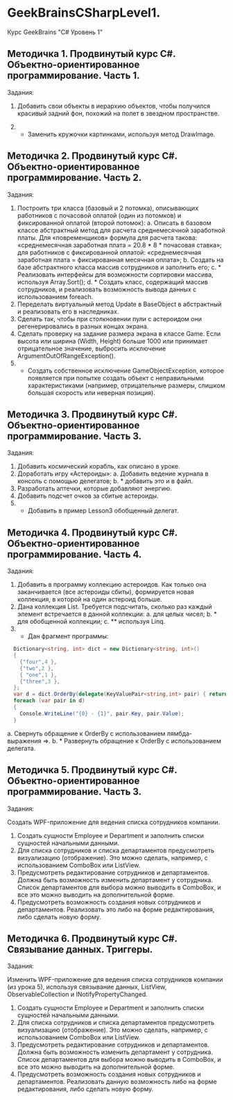 # GeekBrainsCSharpLevel1.

Курс GeekBrains "C# Уровень 1"

## Методичка 1. Продвинутый курс C#. Объектно-ориентированное программирование. Часть 1.

Задания:

1. Добавить свои объекты в иерархию объектов, чтобы получился красивый задний фон, похожий на полет в звездном пространстве.

2. * Заменить кружочки картинками, используя метод DrawImage.

## Методичка 2. Продвинутый курс C#. Объектно-ориентированное программирование. Часть 2.

Задания:

1. Построить  три  класса  (базовый  и  2  потомка),  описывающих  работников  с  почасовой  оплатой  (один  из  потомков)  и  фиксированной оплатой (второй потомок):
a. Описать в базовом классе абстрактный метод для расчета среднемесячной заработной платы. Для «повременщиков» формула для расчета такова: «среднемесячная заработная плата = 20.8 * 8 * почасовая ставка»; для  работников  с  фиксированной  оплатой: «среднемесячная заработная плата = фиксированная месячная оплата»;
b. Создать на базе абстрактного класса массив сотрудников и заполнить его;
c. * Реализовать интерфейсы для возможности сортировки массива, используя Array.Sort();
d. * Создать класс, содержащий массив сотрудников, и реализовать возможность вывода данных с использованием foreach.
2. Переделать виртуальный метод Update в BaseObject в абстрактный и реализовать его в наследниках.
3. Сделать так, чтобы при столкновении пули с астероидом они регенерировались в разных концах экрана.
4. Сделать проверку на задание размера экрана в классе Game. Если высота или ширина (Width, Height) больше 1000 или принимает отрицательное значение, выбросить исключение ArgumentOutOfRangeException().
5. * Создать собственное исключение GameObjectException, которое появляется при попытке  создать объект с неправильными характеристиками (например, отрицательные размеры, слишком большая скорость или неверная позиция).

## Методичка 3. Продвинутый курс C#. Объектно-ориентированное программирование. Часть 3.

Задания:

1. Добавить космический корабль, как описано в уроке.
2. Доработать игру «Астероиды»:
a. Добавить ведение журнала в консоль с помощью делегатов;
b. * добавить это и в файл.
3. Разработать аптечки, которые добавляют энергию.
4. Добавить подсчет очков за сбитые астероиды.
5. * Добавить в пример Lesson3 обобщенный делегат.

## Методичка 4. Продвинутый курс C#. Объектно-ориентированное программирование. Часть 4.

Задания:
1. Добавить в программу коллекцию астероидов. Как только она заканчивается (все астероиды сбиты), формируется новая коллекция, в которой на один астероид больше.
2. Дана коллекция List<T>. Требуется подсчитать, сколько раз каждый элемент встречается в данной коллекции:
a. для целых чисел;
b. * для обобщенной коллекции;
c. ** используя Linq.
3. * Дан фрагмент программы:
```csharp
  Dictionary<string, int> dict = new Dictionary<string, int>()
  {
    {"four",4 },
    {"two",2 },
    { "one",1 },
    {"three",3 },
  };
  var d = dict.OrderBy(delegate(KeyValuePair<string,int> pair) { return pair.Value; });
  foreach (var pair in d)
  {
    Console.WriteLine("{0} - {1}", pair.Key, pair.Value);
  }
```
а. Свернуть обращение к OrderBy с использованием лямбда-выражения =>.
b. * Развернуть обращение к OrderBy с использованием делегата.

## Методичка 5. Продвинутый курс C#. Объектно-ориентированное программирование. Часть 3.

Задания:

Создать WPF-приложение для ведения списка сотрудников компании.
1. Создать сущности Employee и Department и заполнить списки сущностей начальными данными.
2. Для списка сотрудников и списка департаментов предусмотреть визуализацию (отображение). Это можно сделать, например, с использованием ComboBox или ListView.
3. Предусмотреть редактирование сотрудников и департаментов. Должна быть возможность изменить департамент у сотрудника. Список департаментов для выбора можно выводить в ComboBox, и все это можно выводить на дополнительной форме.
4. Предусмотреть возможность создания новых сотрудников и департаментов. Реализовать это либо на форме редактирования, либо сделать новую форму.

## Методичка 6. Продвинутый курс C#. Связывание данных. Триггеры.

Задания:

Изменить WPF-приложение для ведения списка сотрудников компании (из урока 5), используя связывание данных, ListView, ObservableCollection и INotifyPropertyChanged.
1. Создать сущности Employee и Department и заполнить списки сущностей начальными данными.
2. Для списка сотрудников и списка департаментов предусмотреть визуализацию (отображение). Это можно сделать, например, с использованием ComboBox или ListView.
3. Предусмотреть редактирование сотрудников и департаментов. Должна быть возможность изменить департамент у сотрудника. Список департаментов для выбора можно выводить в ComboBox, и все это можно выводить на дополнительной форме.
4. Предусмотреть возможность создания новых сотрудников и департаментов. Реализовать данную возможность либо на форме редактирования, либо сделать новую форму.



